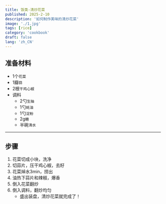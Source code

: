 ```yaml
---
title: 饭类-清炒花菜
published: 2025-2-10
description: '如何制作美味的清炒花菜'
image: './1.jpg'
tags: [rice]
category: 'cookbook'
draft: false
lang: 'zh_CN'
---
```


## 准备材料  
- 1个`花菜`  
- 1瓣`蒜`  
- 2根`干鸡心椒`  
- 调料  
    - 2勺`生抽`  
    - 1勺`蚝油`   
    - 1勺`淀粉`  
    - 2g`糖`  
    - 半碗`清水`  

***********

## 步骤  
1. 花菜切成小块，洗净  
2. 切蒜片，压干鸡心椒，去籽  
3. 花菜焯水3min，捞出
4. 油热下蒜片和辣椒，爆香   
5. 倒入花菜翻炒   
6. 倒入调料，翻炒均匀  
    - 盛出装盘，清炒花菜就完成了！  
